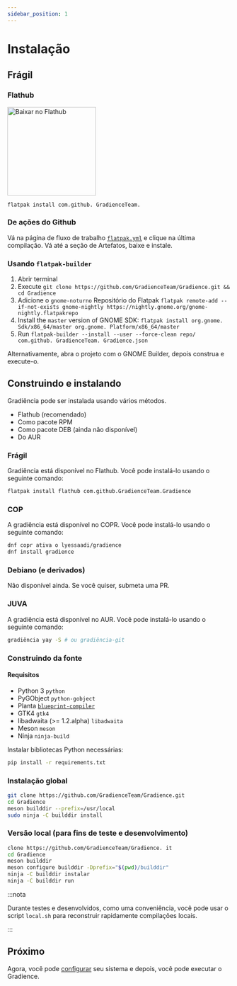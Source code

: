 ```yaml
---
sidebar_position: 1
---
```


# Instalação

## Frágil

### Flathub

<a href="https://flathub.org/apps/details/com.github.GradienceTeam.Gradience">
    <img width="200" alt="Baixar no Flathub" src="https://flathub.org/assets/badges/flathub-badge-i-en.svg"/>
</a>

```shell
flatpak install com.github. GradienceTeam.
```

### De ações do Github

Vá na página de fluxo de trabalho [`flatpak.yml`](https://github.com/GradienceTeam/Gradience/actions/workflows/flatpak.yml) e clique na última compilação. Vá até a seção de Artefatos, baixe e instale.

### Usando `flatpak-builder`

1. Abrir terminal
2. Execute `git clone https://github.com/GradienceTeam/Gradience.git && cd Gradience`
3. Adicione o `gnome-noturno` Repositório do Flatpak `flatpak remote-add --if-not-exists gnome-nightly https://nightly.gnome.org/gnome-nightly.flatpakrepo`
4. Install the `master` version of GNOME SDK: `flatpak install org.gnome. Sdk/x86_64/master org.gnome. Platform/x86_64/master`
5. Run `flatpak-builder --install --user --force-clean repo/ com.github. GradienceTeam. Gradience.json`

Alternativamente, abra o projeto com o GNOME Builder, depois construa e execute-o.

## Construindo e instalando

Gradiência pode ser instalada usando vários métodos.

- Flathub (recomendado)
- Como pacote RPM
- Como pacote DEB (ainda não disponível)
- Do AUR

### Frágil

Gradiência está disponível no Flathub. Você pode instalá-lo usando o seguinte comando:

```bash
flatpak install flathub com.github.GradienceTeam.Gradience
```

### COP

A gradiência está disponível no COPR. Você pode instalá-lo usando o seguinte comando:

```bash
dnf copr ativa o lyessaadi/gradience
dnf install gradience
```

### Debiano (e derivados)

Não disponível ainda. Se você quiser, submeta uma PR.

### JUVA

A gradiência está disponível no AUR. Você pode instalá-lo usando o seguinte comando:

```bash
gradiência yay -S # ou gradiência-git
```

### Construindo da fonte

#### Requisitos

- Python 3 `python`
- PyGObject `python-gobject`
- Planta [`blueprint-compiler`](https://jwestman.pages.gitlab.gnome.org/blueprint-compiler/setup.html)
- GTK4 `gtk4`
- libadwaita (>= 1.2.alpha) `libadwaita`
- Meson `meson`
- Ninja `ninja-build`

Instalar bibliotecas Python necessárias:

```sh
pip install -r requirements.txt
```

### Instalação global

```sh
git clone https://github.com/GradienceTeam/Gradience.git
cd Gradience
meson builddir --prefix=/usr/local
sudo ninja -C builddir install
```

### Versão local (para fins de teste e desenvolvimento)

```sh
clone https://github.com/GradienceTeam/Gradience. it
cd Gradience
meson builddir
meson configure builddir -Dprefix="$(pwd)/builddir"
ninja -C builddir instalar
ninja -C builddir run
```

:::nota

Durante testes e desenvolvidos, como uma conveniência, você pode usar o script `local.sh` para reconstruir rapidamente compilações locais.

:::

## Próximo

Agora, você pode [configurar](/docs/setup) seu sistema e depois, você pode executar o Gradience.
